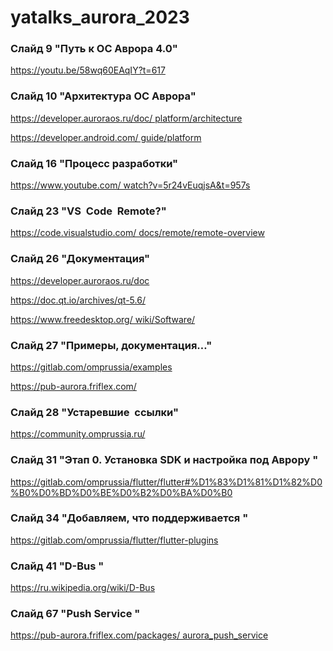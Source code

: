 # yatalks_aurora_2023

### Слайд 9 "Путь к ОС Аврора 4.0"
https://youtu.be/58wq60EAqIY?t=617

### Слайд 10 "Архитектура ОС Аврора"
https://developer.auroraos.ru/doc/ platform/architecture

https://developer.android.com/ guide/platform

### Слайд 16 "Процесс разработки"
https://www.youtube.com/ watch?v=5r24vEuqjsA&t=957s

### Слайд 23 "VS  Code  Remote?"
https://code.visualstudio.com/ docs/remote/remote-overview

### Слайд 26 "Документация"
https://developer.auroraos.ru/doc

https://doc.qt.io/archives/qt-5.6/

https://www.freedesktop.org/ wiki/Software/

### Слайд 27 "Примеры, документация…"
https://gitlab.com/omprussia/examples

https://pub-aurora.friflex.com/

### Слайд 28 "Устаревшие  ссылки"
https://community.omprussia.ru/

### Слайд 31 "Этап 0. Установка SDK и настройка под Аврору "
https://gitlab.com/omprussia/flutter/flutter#%D1%83%D1%81%D1%82%D0%B0%D0%BD%D0%BE%D0%B2%D0%BA%D0%B0

### Слайд 34 "Добавляем, что поддерживается "
https://gitlab.com/omprussia/flutter/flutter-plugins

### Слайд 41 "D-Bus "
https://ru.wikipedia.org/wiki/D-Bus

### Слайд 67 "Push Service "
https://pub-aurora.friflex.com/packages/ aurora_push_service





